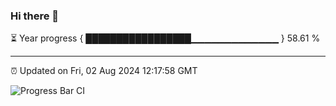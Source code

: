 ### Hi there 👋

⏳ Year progress { █████████████████▁▁▁▁▁▁▁▁▁▁▁▁▁ } 58.61 %

---

⏰ Updated on Fri, 02 Aug 2024 12:17:58 GMT

![Progress Bar CI](https://github.com/code-lakshay/GitHub-Actions-Demo/workflows/Progress%20Bar%20CI/badge.svg)
